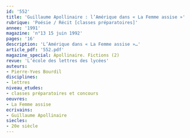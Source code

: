```yaml
---
id: '552'
title: 'Guillaume Apollinaire : l’Amérique dans « La Femme assise »'
rubrique: 'Poésie / Récit [classes préparatoires]'
annee: '1991'
magazine: 'n°13 15 juin 1992'
pages: '16'
description: 'L’Amérique dans « La Femme assise »…'
article_pdf: '552.pdf'
magazine_special: Apollinaire. Fictions (2)
revue: 'L’école des lettres des lycées'
auteurs:
- Pierre-Yves Bourdil
disciplines:
- lettres
niveau_etudes:
- classes préparatoires et concours
oeuvres:
- La Femme assise
ecrivains:
- Guillaume Apollinaire
siecles:
- 20e siècle
---
```

